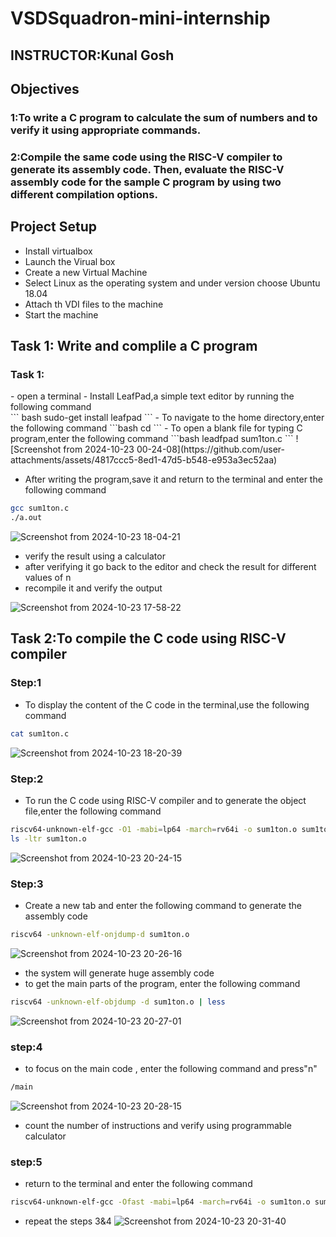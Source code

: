 # VSDSquadron-mini-internship
## INSTRUCTOR:Kunal Gosh
## Objectives
### 1:To write a C program to calculate the sum of numbers and to verify it using appropriate commands.
### 2:Compile the same code using the RISC-V compiler to generate its assembly code. Then, evaluate the RISC-V assembly code for the sample C program by using two different compilation options.
## Project Setup
- Install virtualbox
- Launch the Virual box
- Create a new Virtual Machine
- Select Linux as the operating system and under version choose Ubuntu 18.04
- Attach th VDI files to the machine
- Start the machine
##  Task 1: Write and complile a C program 
<summary><h3>Task 1: </h3> 
- open a terminal
- Install LeafPad,a simple text editor by running the following command<br>
``` bash
sudo-get install leafpad 
```
- To navigate to the home directory,enter the following command
```bash 
cd
```
- To open a blank file for typing C program,enter the following command
```bash
leadfpad sum1ton.c
```
![Screenshot from 2024-10-23 00-24-08](https://github.com/user-attachments/assets/4817ccc5-8ed1-47d5-b548-e953a3ec52aa)

- After writing the program,save it and return to the terminal and enter the following command
```bash
gcc sum1ton.c
./a.out
```
![Screenshot from 2024-10-23 18-04-21](https://github.com/user-attachments/assets/37976102-6f90-4cc3-a6ef-f7182a7340d8)
- verify the result using a calculator <br>
- after verifying it go back to the editor and check the result for different values of n<br>
- recompile it and verify the output

![Screenshot from 2024-10-23 17-58-22](https://github.com/user-attachments/assets/b9f4dd62-28e7-4a34-8a6f-3cf89823f2d2)

##  Task 2:To compile the C code using RISC-V compiler 
### Step:1
- To display the content of the C code in the terminal,use the following command
```bash
cat sum1ton.c
```
![Screenshot from 2024-10-23 18-20-39](https://github.com/user-attachments/assets/b1f63152-e60f-408e-af26-3a4381350fcb)
### Step:2
- To run the C code using RISC-V compiler and to generate the object file,enter the following command 
```bash
riscv64-unknown-elf-gcc -O1 -mabi=lp64 -march=rv64i -o sum1ton.o sum1ton.c
ls -ltr sum1ton.o
```
![Screenshot from 2024-10-23 20-24-15](https://github.com/user-attachments/assets/84aba6ea-6603-4bb1-9c7f-928219be2695)
### Step:3
- Create a new tab and enter the following command to generate the assembly code
```bash
riscv64 -unknown-elf-onjdump-d sum1ton.o
```
![Screenshot from 2024-10-23 20-26-16](https://github.com/user-attachments/assets/2ab9c361-f074-4b24-8d48-9dd9cff65fa8)
- the system will generate huge assembly code
- to get the main parts of the program, enter the following command
```bash
riscv64 -unknown-elf-objdump -d sum1ton.o | less
```
![Screenshot from 2024-10-23 20-27-01](https://github.com/user-attachments/assets/9e3ac1e7-07bb-446f-a2cd-db782070ab32)
### step:4
- to focus on the main code , enter the following command and press"n"
```bash
/main
```
![Screenshot from 2024-10-23 20-28-15](https://github.com/user-attachments/assets/1ebcfcd6-220e-4e32-a36e-4f53f62a78a3)
- count the number of instructions and verify using programmable calculator
### step:5
- return to the terminal and enter the following command
```bash
riscv64-unknown-elf-gcc -Ofast -mabi=lp64 -march=rv64i -o sum1ton.o sum1ton.c
```
- repeat the steps 3&4
![Screenshot from 2024-10-23 20-31-40](https://github.com/user-attachments/assets/47e45154-cf90-48d7-80ca-aade2e0cf9a8)





